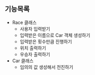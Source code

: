 ## 기능목록

- Race 클래스
    - 사용자 입력받기
    - 입력받은 이름으로 Car 객체 생성하기
    - 입력받은 횟수만큼 진행하기
    - 위치 출력하기
    - 우승자 출력하기
- Car 클래스
    - 임의의 값 생성해서 전진하기